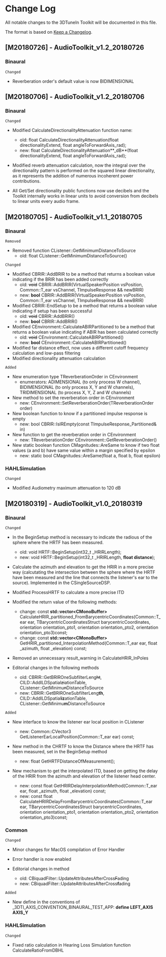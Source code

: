 # Change Log
All notable changes to the 3DTuneIn Toolkit will be documented in this file.

The format is based on [Keep a Changelog](http://keepachangelog.com/).

## [M20180726] - AudioToolkit_v1.2_20180726 

### Binaural

`Changed`
 - Reverberation order's default value is now BIDIMENSIONAL

## [M20180706] - AudioToolkit_v1.2_20180706 

### Binaural

`Changed`
 - Modified CalculateDirectionalityAttenuation function name:
     * old: float CalculateDirectionalityAttenuation(float directionalityExtend, float angleToForwardAxis_rad);
     * new: float CalculateDirectionalityAttenuation**_dB**(float directionalityExtend, float angleToForwardAxis_rad);

 - Modified reverb attenuation calculation, now the integral over the directionality pattern is performed on the squared linear directionality, as it represents the addition of numerous incoherent power contributions.

 - All Get/Set directionality public functions now use decibels and the Toolkit internally works in linear units to avoid conversion from decibels to linear units every audio frame.

## [M20180705] - AudioToolkit_v1.1_20180705

### Binaural

`Removed`
 - Removed function CListener::GetMinimumDistanceToSource
   * old: float CListener::GetMinimumDistanceToSource()
   
`Changed`
 - Modified CBRIR::AddBRIR to be a method that returns a boolean value indicating if the BRIR has been added correctly
   * old: ~~void~~ CBRIR::AddBRIR(VirtualSpeakerPosition vsPosition, Common::T_ear vsChannel, TImpulseResponse && newBRIR)
   * new: **bool** CBRIR::AddBRIR(VirtualSpeakerPosition vsPosition, Common::T_ear vsChannel, TImpulseResponse && newBRIR)
 - Modified CBRIR::EndSetup to be a method that returns a boolean value indicating if setup has been successful
   * old: ~~void~~ CBRIR::AddBRIR()
   * new: **bool** CBRIR::AddBRIR()
 - Modified CEnvironment::CalculateABIRPartitioned to be a method that returns a boolean value indicating if ABIR has been calculated correctly
   * old: ~~void~~ CEnvironment::CalculateABIRPartitioned()
   * new: **bool** CEnvironment::CalculateABIRPartitioned()
 - Modified far distance effect, now uses a different cutoff frequency calculation and low-pass filtering
 - Modified directionality attenuation calculation

`Added` 
 - New enumeration type TReverberationOrder in CEnvironment
   * enumerators: ADIMENSIONAL (to only process W channel), BIDIMENSIONAL (to only process X, Y and W channels), TRIDIMENSIONAL (to process X, Y, Z and W channels)
 - New method to set the reverberation order in CEnvironment
   * new: CEnvironment::SetReverberationOrder(TReverberationOrder order)
 - New boolean function to know if a partitioned impulse response is empty
   * new: bool CBRIR::IsIREmpty(const TImpulseResponse_Partitioned& in)
 - New function to get the reverberation order in CEnvironment
   * new: TReverberationOrder CEnvironment::GetReverberationOrder()
 - New static boolean function CMagnitudes::AreSame to know if two float values (a and b) have same value within a margin specified by epsilon
   * new: static bool CMagnitudes::AreSame(float a, float b, float epsilon)

### HAHLSimulation
`Changed`
 - Modified Audiometry maximum attenuation to 120 dB


## [M20180319] - AudioToolkit_v1.0_20180319

### Binaural
`Changed`
- In the BeginSetup method is necessary to indicate the radious of the sphere where the HRTF has been measured.
  * old: void HRTF::BeginSetup(int32_t _HRIRLength);	
  * new: void HRTF::BeginSetup(int32_t _HRIRLength, **float distance**);	
  
- Calculate the azimuth and elevation to get the HRIR in a more precise way (calcutating the intersection between the sphere where the HRTF have been measured and the line that connects the listener's ear to the source). Implemented in the CSingleSourceDSP.

- Modified ProcessHRTF to calculate a more precise ITD 

- Modified the return value of the following methods:
  * change: const **std::vector<CMonoBuffer<float>>** CalculateHRIR_partitioned_FromBarycentricCoordinates(Common::T_ear ear, TBarycentricCoordinatesStruct barycentricCoordinates, orientation orientation_pto1, orientation orientation_pto2, orientation orientation_pto3)const;
  * change: const **std::vector<CMonoBuffer<float>>** GetHRIR_partitioned_InterpolationMethod(Common::T_ear ear, float _azimuth, float _elevation) const;

- Removed an unnecessary result_warning in CalculateHRIR_InPoles

- Editorial changes in the following methods
  * old: CBRIR::GetBRIROneSubfilterLeng~~ht~~, CILD::AddILDSpatial~~zi~~ationTable, CListener::GetMinimu~~n~~DistanceToSource
  * new: CBRIR::GetBRIROneSubfilterLeng**th**, CILD::AddILDSpatial**iz**ationTable, CListener::GetMinimu**m**DistanceToSource

 `Added` 
 - New interface to know the listener ear local position in CListener
   * new: Common::CVector3 GetListenerEarLocalPosition(Common::T_ear ear) const;
 
 - New method in the CHRTF to know the Distance where the HRTF has been measured, set in the BeginSetup method
   * new: float GetHRTFDistanceOfMeasurement();
   
 - New mechanism to get the interpolated ITD, based on getting the delay of the HRIR from the azimuth and elevation of the listener head center.
   * new: const float GetHRIRDelayInterpolationMethod(Common::T_ear ear, float _azimuth, float _elevation) const;
   * new: const float CalculateHRIRDelayFromBarycentricCoordinates(Common::T_ear ear, TBarycentricCoordinatesStruct barycentricCoordinates, orientation orientation_pto1, orientation orientation_pto2, orientation orientation_pto3)const;
 
### Common
`Changed`

-  Minor changes for MacOS compilation of Error Handler

- Error handler is now enabled

- Editorial changes in method
  * old: CBiquadFilter::UpdateAttributesAfterCross~~F~~ading	
  * new: CBiquadFilter::UpdateAttributesAfterCross**f**ading
  
`Added`
  - New define in the conventions of _3DTI_AXIS_CONVENTION_BINAURAL_TEST_APP: **define LEFT_AXIS AXIS_Y**
  
### HAHLSimulation
`Changed`
- Fixed ratio calculation in Hearing Loss Simulation function CalculateRatioFromDBHL
